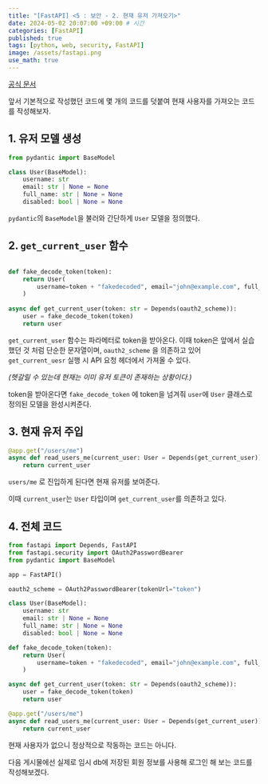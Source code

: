 ```yaml
---
title: "[FastAPI] <5 : 보안 - 2. 현재 유저 가져오기>"
date: 2024-05-02 20:07:00 +09:00 # 시간
categories: [FastAPI]
published: true
tags: [python, web, security, FastAPI]
image: /assets/fastapi.png
use_math: true
---
```

[공식 문서](https://fastapi.tiangolo.com/ko/tutorial/security/get-current-user/)

앞서 기본적으로 작성했던 코드에 몇 개의 코드를 덧붙여 현재 사용자를 가져오는 코드를 작성해보자.

## 1. 유저 모델 생성

```python
from pydantic import BaseModel

class User(BaseModel):
    username: str
    email: str | None = None
    full_name: str | None = None
    disabled: bool | None = None
```

`pydantic`의 `BaseModel`을 불러와 간단하게 `User` 모델을 정의했다.

## 2. `get_current_user` 함수

```python

def fake_decode_token(token):
    return User(
        username=token + "fakedecoded", email="john@example.com", full_name="John Doe"
    )
 
async def get_current_user(token: str = Depends(oauth2_scheme)):
    user = fake_decode_token(token)
    return user
```

`get_current_user` 함수는 파라메터로 token을 받아온다. 이때 token은 앞에서 실습했던 것 처럼 단순한 문자열이며, `oauth2_scheme` 을 의존하고 있어 `get_current_uesr` 실행 시 API 요청 헤더에서 가져올 수 있다.

*(헷갈릴 수 있는데 현재는 이미 유저 토큰이 존재하는 상황이다.)*

token을 받아온다면 `fake_decode_token` 에 token을 넘겨줘 `user`에 `User` 클래스로 정의된 모델을 완성시켜준다.

## 3. 현재 유저 주입

```python
@app.get("/users/me")
async def read_users_me(current_user: User = Depends(get_current_user)):
    return current_user
```

`users/me` 로 진입하게 된다면 현재 유저를 보여준다. 

이때 `current_user`는 `User` 타입이며 `get_current_user`를 의존하고 있다.

## 4. 전체 코드

```python
from fastapi import Depends, FastAPI
from fastapi.security import OAuth2PasswordBearer
from pydantic import BaseModel

app = FastAPI()

oauth2_scheme = OAuth2PasswordBearer(tokenUrl="token")

class User(BaseModel):
    username: str
    email: str | None = None
    full_name: str | None = None
    disabled: bool | None = None

def fake_decode_token(token):
    return User(
        username=token + "fakedecoded", email="john@example.com", full_name="John Doe"
    )

async def get_current_user(token: str = Depends(oauth2_scheme)):
    user = fake_decode_token(token)
    return user

@app.get("/users/me")
async def read_users_me(current_user: User = Depends(get_current_user)):
    return current_user
```

현재 사용자가 없으니 정상적으로 작동하는 코드는 아니다.

다음 게시물에선 실제로 임시 db에 저장된 회원 정보를 사용해 로그인 해 보는 코드를 작성해보겠다.